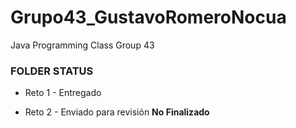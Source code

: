 # Grupo43_GustavoRomeroNocua
Java Programming Class Group 43

### FOLDER STATUS

* Reto 1 - Entregado

* Reto 2 - Enviado para revisión __No Finalizado__ 
